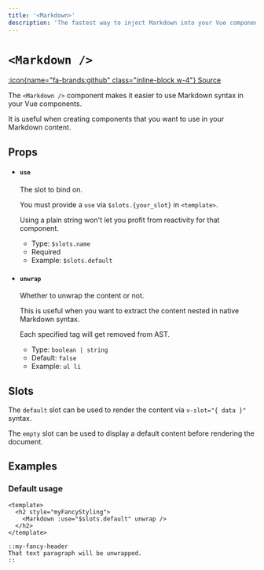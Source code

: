```yaml
---
title: '<Markdown>'
description: 'The fastest way to inject Markdown into your Vue components.'
---
```


# `<Markdown />`

[:icon{name="fa-brands:github" class="inline-block w-4"} Source](https://github.com/nuxt/content/blob/main/src/runtime/components/Markdown.ts)

The `<Markdown />` component makes it easier to use Markdown syntax in your Vue components.

It is useful when creating components that you want to use in your Markdown content.

## Props

- #### `use`

  The slot to bind on.

  You must provide a `use` via `$slots.{your_slot}` in `<template>`.
  
  Using a plain string won't let you profit from reactivity for that component.
  - Type: `$slots.name`
  - Required
  - Example: `$slots.default`

- #### `unwrap`

  Whether to unwrap the content or not.

  This is useful when you want to extract the content nested in native Markdown syntax.

  Each specified tag will get removed from AST.

  - Type: `boolean | string`
  - Default: `false`
  - Example: `ul li`

## Slots

The `default` slot can be used to render the content via `v-slot="{ data }"` syntax.

The `empty` slot can be used to display a default content before rendering the document.

## Examples

### Default usage

```vue [components/MyFancyHeader.vue]
<template>
  <h2 style="myFancyStyling">
    <Markdown :use="$slots.default" unwrap />
  </h2>
</template>
```

```vue [content/index.md]
::my-fancy-header
That text paragraph will be unwrapped.
::
```
